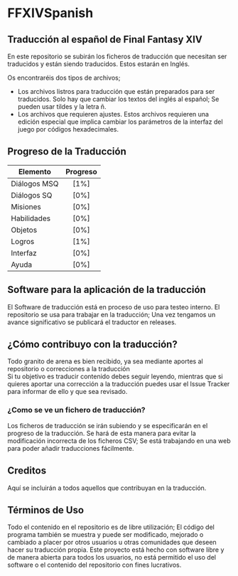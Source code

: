 # FFXIVSpanish
## Traducción al español de Final Fantasy XIV
En este repositorio se subirán los ficheros de traducción que necesitan ser traducidos y están siendo traducidos. Estos estarán en Inglés.<br/>

Os encontraréis dos tipos de archivos;<br/>
- Los archivos listros para traducción que están preparados para ser traducidos. Solo hay que cambiar los textos del inglés al español; Se pueden usar tildes y la letra ñ.<br/>
- Los archivos que requieren ajustes. Estos archivos requieren una edición especial que implica cambiar los parámetros de la interfaz del juego por códigos hexadecimales.

## Progreso de la Traducción
| Elemento       | Progreso |
|----------------|:----------------:|
Diálogos MSQ| [1%]
Diálogos SQ | [0%]
Misiones      | [0%]
Habilidades   | [0%]
Objetos       | [0%]
Logros | [1%]
Interfaz | [0%]
Ayuda | [0%]



## Software para la aplicación de la traducción
El Software de traducción está en proceso de uso para testeo interno. El repositorio se usa para trabajar en la traducción; Una vez tengamos un avance significativo se publicará el traductor en releases.

## ¿Cómo contribuyo con la traducción?
Todo granito de arena es bien recibido, ya sea mediante aportes al repositorio o correcciones a la traducción<br/>
Si tu objetivo es traducir contenido debes seguir leyendo, mientras que si quieres aportar una corrección a la traducción puedes usar el Issue Tracker para informar de ello y que sea revisado.

### ¿Como se ve un fichero de traducción?
Los ficheros de traducción se irán subiendo y se especificarán en el progreso de la traducción. Se hará de esta manera para evitar la modificación incorrecta de los ficheros CSV; Se está trabajando en una web para poder añadir traducciones fácilmente.

## Creditos
Aquí se incluirán a todos aquellos que contribuyan en la traducción.

## Términos de Uso
Todo el contenido en el repositorio es de libre utilización; El código del programa también se muestra y puede ser modificado, mejorado o cambiado a placer por otros usuarios u otras comunidades que deseen hacer su traducción propia. Este proyecto está hecho con software libre y de manera abierta para todos los usuarios, no está permitido el uso del software o el contenido del repositorio con fines lucrativos.
